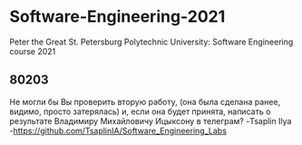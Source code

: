 # Software-Engineering-2021
Peter the Great St. Petersburg Polytechnic University: Software Engineering course 2021

## 80203
Не могли бы Вы проверить вторую работу, (она была сделана ранее, видимо, просто затерялась) и, если она будет принята, написать о результате Владимиру Михайловичу Ицыксону в телеграм?
-Tsaplin Ilya
    -https://github.com/TsaplinIA/Software_Engineering_Labs
